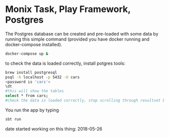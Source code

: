 # Monix Task, Play Framework, Postgres

The Postgres database can be created and pre-loaded with some data by running this simple command (provided you have docker running and docker-compose installed).

```bash
docker-compose up &
```

to check the data is loaded correctly, install potgres tools:

```bash
brew install postgresql
psql -h localhost -p 5432 -U cars
<password is 'cars'>
\dt
#this will show the tables
select * from cars;
#check the data is loaded correctly, stop scrolling through resultset by pressing 'q', and quit psql by pressing Ctrl+D
```


You run the app by typing

```bash
sbt run
```


date started working on this thing: 2018-05-26
